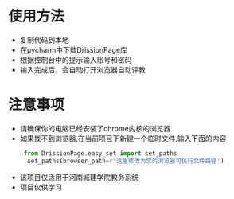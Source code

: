# 使用方法
- 复制代码到本地
- 在pycharm中下载DrissionPage库
- 根据控制台中的提示输入账号和密码
- 输入完成后，会自动打开浏览器自动评教
# 注意事项
- 请确保你的电脑已经安装了chrome内核的浏览器
- 如果找不到浏览器,在当前项目下新建一个临时文件,输入下面的内容
  ```python
   from DrissionPage.easy_set import set_paths
    set_paths(browser_path=r'这里修改为您的浏览器可执行文件路径')
  ```
- 该项目仅适用于河南城建学院教务系统
- 项目仅供学习
  
